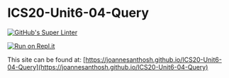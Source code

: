 # ICS20-Unit6-04-Query

[![GitHub's Super Linter](https://github.com/joannesanthosh/ICS20-Unit6-04-Query/workflows/GitHub's%20Super%20Linter/badge.svg)](https://github.com/joannesanthosh/ICS20-Unit6-04-Query/actions)

[![Run on Repl.it](https://repl.it/badge/github/joannesanthosh/ICS20-Unit6-04-Query)](https://repl.it/github/joannesanthosh/ICS20-Unit6-04-Query)

This site can be found at: [https://joannesanthosh.github.io/ICS20-Unit6-04-Query](https://joannesanthosh.github.io/ICS20-Unit6-04-Query)
